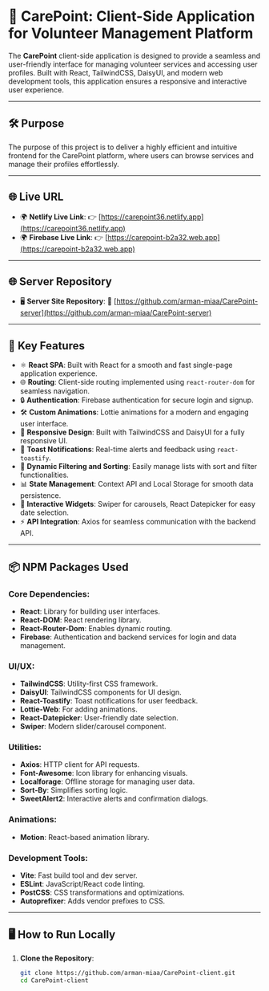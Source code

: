 # 🌟 CarePoint: Client-Side Application for Volunteer Management Platform  

The **CarePoint** client-side application is designed to provide a seamless and user-friendly interface for managing volunteer services and accessing user profiles. Built with React, TailwindCSS, DaisyUI, and modern web development tools, this application ensures a responsive and interactive user experience.  

---

## 🛠 Purpose  

The purpose of this project is to deliver a highly efficient and intuitive frontend for the CarePoint platform, where users can browse services and manage their profiles effortlessly.  

---

## 🌐 Live URL  

 
- 🌍 **Netlify Live Link**: 👉 [https://carepoint36.netlify.app](https://carepoint36.netlify.app)  
- 🌍 **Firebase Live Link**: 👉 [https://carepoint-b2a32.web.app](https://carepoint-b2a32.web.app)  

---

## 🌐 Server Repository  

- 🖥️ **Server Site Repository**: 🔗 [https://github.com/arman-miaa/CarePoint-server](https://github.com/arman-miaa/CarePoint-server)  

---

## 🚀 Key Features  

- ⚛️ **React SPA**: Built with React for a smooth and fast single-page application experience.  
- 🌐 **Routing**: Client-side routing implemented using `react-router-dom` for seamless navigation.  
- 🔒 **Authentication**: Firebase authentication for secure login and signup.  
- 🛠️ **Custom Animations**: Lottie animations for a modern and engaging user interface.  
- 🎨 **Responsive Design**: Built with TailwindCSS and DaisyUI for a fully responsive UI.  
- 🌈 **Toast Notifications**: Real-time alerts and feedback using `react-toastify`.  
- 🎯 **Dynamic Filtering and Sorting**: Easily manage lists with sort and filter functionalities.  
- 📊 **State Management**: Context API and Local Storage for smooth data persistence.  
- 🧩 **Interactive Widgets**: Swiper for carousels, React Datepicker for easy date selection.  
- ⚡ **API Integration**: Axios for seamless communication with the backend API.  

---

## 📦 NPM Packages Used  

### Core Dependencies:  
- **React**: Library for building user interfaces.  
- **React-DOM**: React rendering library.  
- **React-Router-Dom**: Enables dynamic routing.  
- **Firebase**: Authentication and backend services for login and data management.  

### UI/UX:  
- **TailwindCSS**: Utility-first CSS framework.  
- **DaisyUI**: TailwindCSS components for UI design.  
- **React-Toastify**: Toast notifications for user feedback.  
- **Lottie-Web**: For adding animations.  
- **React-Datepicker**: User-friendly date selection.  
- **Swiper**: Modern slider/carousel component.  

### Utilities:  
- **Axios**: HTTP client for API requests.  
- **Font-Awesome**: Icon library for enhancing visuals.  
- **Localforage**: Offline storage for managing user data.  
- **Sort-By**: Simplifies sorting logic.  
- **SweetAlert2**: Interactive alerts and confirmation dialogs.  

### Animations:  
- **Motion**: React-based animation library.  

### Development Tools:  
- **Vite**: Fast build tool and dev server.  
- **ESLint**: JavaScript/React code linting.  
- **PostCSS**: CSS transformations and optimizations.  
- **Autoprefixer**: Adds vendor prefixes to CSS.  

---

## 🖥️ How to Run Locally  

1. **Clone the Repository**:  
   ```bash  
   git clone https://github.com/arman-miaa/CarePoint-client.git  
   cd CarePoint-client  

